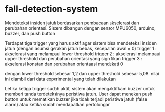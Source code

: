 # fall-detection-system

Mendeteksi insiden jatuh berdasarkan pembacaan akselerasi dan perubahan orientasi.
Sistem dibangun dengan sensor MPU6050, arduino, buzzer, dan push button

Terdapat tiga trigger yang harus aktif agar sistem bisa mendeteksi insiden jatuh (dengan asumsi gerakan jatuh bebas, kecepatan awal = 0)
trigger 1 : akselerasi yang melampaui lower threshold
trigger 2 : akselerasi melampaui upper threshold dan perubahan orientasi yang signifikan
trigger 3 : akselerasi konstan dan perubahan orientaasi mendekati 0 

dengan lower threshold sebesar 1,2 dan upper threshold sebesar 5,08. nilai ini diambil dari data experimental yang telah dilakukan

Letika ketiga trigger sudah aktif, sistem akan mengaktifkam buzzer untuk memberi tanda terdeteksinya peristiwa jatuh. User dapat menekan push button untuk mematikan buzzer jika tidak terjadi peristiwa jatuh (false alarm) atau ketika sudah mendapatkan pertolongan

